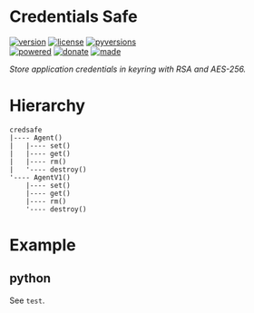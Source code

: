 # Credentials Safe

<badges>[![version](https://img.shields.io/pypi/v/credsafe.svg)](https://pypi.org/project/credsafe/)
[![license](https://img.shields.io/pypi/l/credsafe.svg)](https://pypi.org/project/credsafe/)
[![pyversions](https://img.shields.io/pypi/pyversions/credsafe.svg)](https://pypi.org/project/credsafe/)  
[![powered](https://img.shields.io/badge/Say-Thanks-ddddff.svg)](https://saythanks.io/to/foxe6)
[![donate](https://img.shields.io/badge/Donate-Paypal-0070ba.svg)](https://paypal.me/foxe6)
[![made](https://img.shields.io/badge/Made%20with-PyCharm-red.svg)](https://paypal.me/foxe6)
</badges>

<i>Store application credentials in keyring with RSA and AES-256.</i>

# Hierarchy

```
credsafe
|---- Agent()
|   |---- set()
|   |---- get()
|   |---- rm()
|   '---- destroy()
'---- AgentV1()
    |---- set()
    |---- get()
    |---- rm()
    '---- destroy()
```

# Example

## python
See `test`.